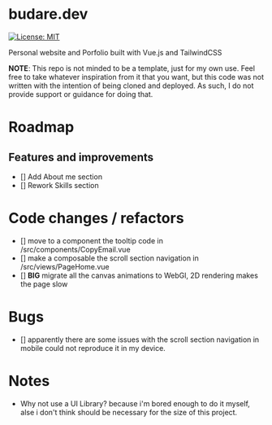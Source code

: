 # budare.dev
[![License: MIT](https://img.shields.io/badge/License-MIT-blue.svg)](https://opensource.org/licenses/MIT)

Personal website and Porfolio built with Vue.js and TailwindCSS

**NOTE**: This repo is not minded to be a template, just for my own use. Feel free to take whatever inspiration from it that you want, but this code was not written with the intention of being cloned and deployed. As such, I do not provide support or guidance for doing that.

# Roadmap

## Features and improvements
- [] Add About me section
- [] Rework Skills section

# Code changes / refactors
- [] move to a component the tooltip code in /src/components/CopyEmail.vue
- [] make a composable the scroll section navigation in /src/views/PageHome.vue
- [] **BIG** migrate all the canvas animations to WebGl, 2D rendering makes the page slow

# Bugs
- [] apparently there are some issues with the scroll section navigation in mobile could not reproduce it in my device.

# Notes

- Why not use a UI Library?
    because i'm bored enough to do it myself, alse i don't think should be necessary for the size of this project.
